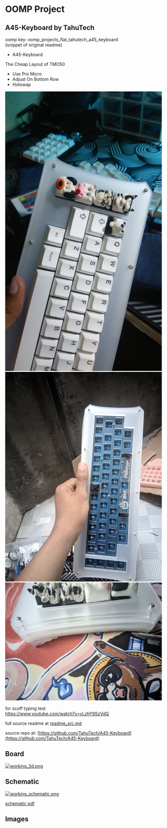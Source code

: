# OOMP Project  
## A45-Keyboard  by TahuTech  
  
oomp key: oomp_projects_flat_tahutech_a45_keyboard  
(snippet of original readme)  
  
- A45-Keyboard  
  
The Cheap Layout of TMO50  
  
- Use Pro Micro  
- Adjust On Bottom Row  
- Hotswap  
  
![a45](https://github.com/TahuTech/A45-Keyboard/blob/main/img/A45(1).jpg)  
![a451](https://github.com/TahuTech/A45-Keyboard/blob/main/img/A45(2).jpg)  
![a452](https://github.com/TahuTech/A45-Keyboard/blob/main/img/A45(3).jpg)  
  
  
for scuff typing test  
https://www.youtube.com/watch?v=yLzhY9SzVdQ  
  
  full source readme at [readme_src.md](readme_src.md)  
  
source repo at: [https://github.com/TahuTech/A45-Keyboard](https://github.com/TahuTech/A45-Keyboard)  
## Board  
  
[![working_3d.png](working_3d_600.png)](working_3d.png)  
## Schematic  
  
[![working_schematic.png](working_schematic_600.png)](working_schematic.png)  
  
[schematic pdf](working_schematic.pdf)  
## Images  
